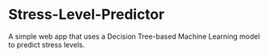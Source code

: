 # Stress-Level-Predictor
A simple web app that uses a Decision Tree-based Machine Learning model to predict stress levels.
